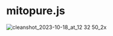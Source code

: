 # mitopure.js
![cleanshot_2023-10-18_at_12 32 50_2x](https://github.com/piersolenski/mitopure.js/assets/1285419/3e0f2f2e-4395-45a8-9d6c-35fd15a6c4ad)
